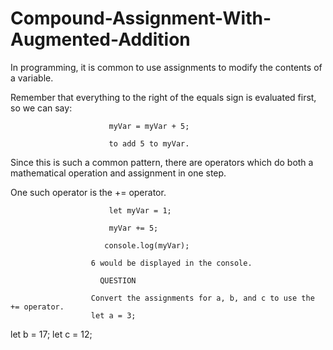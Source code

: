 # Compound-Assignment-With-Augmented-Addition

In programming, it is common to use assignments to modify the contents of a variable.

Remember that everything to the right of the equals sign is evaluated first, so we can say:

                          myVar = myVar + 5;

                          to add 5 to myVar. 

Since this is such a common pattern, there are operators which do both a mathematical operation and assignment in one step.


One such operator is the += operator.

                          let myVar = 1;

                          myVar += 5;

                         console.log(myVar);

                      6 would be displayed in the console.

                        QUESTION

                      Convert the assignments for a, b, and c to use the += operator.
                      let a = 3;
let b = 17;
let c = 12;
